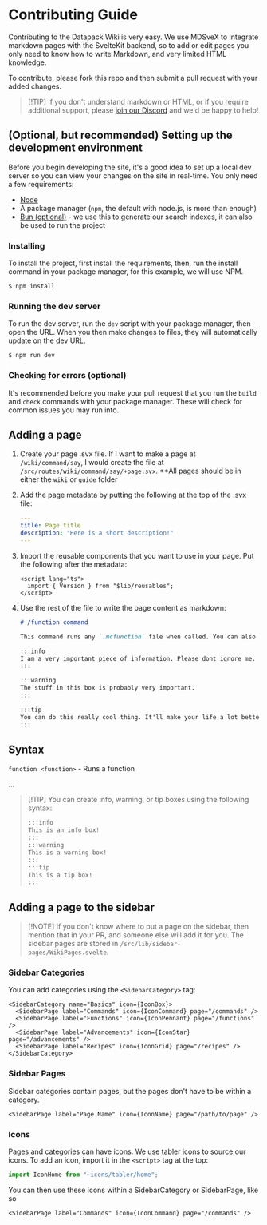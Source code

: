 # Contributing Guide

Contributing to the Datapack Wiki is very easy. We use MDSveX to integrate markdown pages with the SvelteKit backend, so
to add or edit pages you only need to know how to write Markdown, and very limited HTML knowledge.

To contribute, please fork this repo and then submit a pull request with your added changes.

> [!TIP] If you don't understand markdown or HTML, or if you require additional support, please
> [join our Discord](https://discord.datapackhub.net) and we'd be happy to help!

## (Optional, but recommended) Setting up the development environment

Before you begin developing the site, it's a good idea to set up a local dev server so you can view your changes on the
site in real-time. You only need a few requirements:

- [Node](https://nodejs.org/en)
- A package manager (`npm`, the default with node.js, is more than enough)
- [Bun (optional)](https://bun.sh) - we use this to generate our search indexes, it can also be used to run the project

### Installing

To install the project, first install the requirements, then, run the install command in your package manager, for this
example, we will use NPM.

`$ npm install`

### Running the dev server

To run the dev server, run the `dev` script with your package manager, then open the URL. When you then make changes to
files, they will automatically update on the dev URL.

`$ npm run dev`

### Checking for errors (optional)

It's recommended before you make your pull request that you run the `build` and `check` commands with your package
manager. These will check for common issues you may run into.

## Adding a page

1. Create your page .svx file. If I want to make a page at `/wiki/command/say`, I would create the file at
   `/src/routes/wiki/command/say/+page.svx`. \*\*All pages should be in either the `wiki` or `guide` folder

2. Add the page metadata by putting the following at the top of the .svx file:

   ```yml
   ---
   title: Page title
   description: "Here is a short description!"
   ---
   ```

3. Import the reusable components that you want to use in your page. Put the following after the metadata:

   ```svelte
   <script lang="ts">
     import { Version } from "$lib/reusables";
   </script>
   ```

4. Use the rest of the file to write the page content as markdown:

   ```md
   # /function command

   This command runs any `.mcfunction` file when called. You can also pass in a NBT compound or NBT source path.

   :::info 
   I am a very important piece of information. Please dont ignore me. I'm only smol. 
   :::

   :::warning 
   The stuff in this box is probably very important. 
   :::

   :::tip 
   You can do this really cool thing. It'll make your life a lot better! 
   :::
   ```

## Syntax

`function <function>` - Runs a function

...

> [!TIP] You can create info, warning, or tip boxes using the following syntax:
>
> ```md
> :::info 
> This is an info box! 
> ::: 
> :::warning 
> This is a warning box! 
> ::: 
> :::tip 
> This is a tip box! 
> :::
> ```

## Adding a page to the sidebar

> [!NOTE] If you don't know where to put a page on the sidebar, then mention that in your PR, and someone else will add
> it for you. The sidebar pages are stored in `/src/lib/sidebar-pages/WikiPages.svelte`.

### Sidebar Categories

You can add categories using the `<SidebarCategory>` tag:

```svelte
<SidebarCategory name="Basics" icon={IconBox}>
  <SidebarPage label="Commands" icon={IconCommand} page="/commands" />
  <SidebarPage label="Functions" icon={IconPennant} page="/functions" />
  <SidebarPage label="Advancements" icon={IconStar} page="/advancements" />
  <SidebarPage label="Recipes" icon={IconGrid} page="/recipes" />
</SidebarCategory>
```

### Sidebar Pages

Sidebar categories contain pages, but the pages don't have to be within a category.

```svelte
<SidebarPage label="Page Name" icon={IconName} page="/path/to/page" />
```

### Icons

Pages and categories can have icons. We use [tabler icons](https://tabler-icons.io) to source our icons. To add an icon,
import it in the `<script>` tag at the top:

```ts
import IconHome from "~icons/tabler/home";
```

You can then use these icons within a SidebarCategory or SidebarPage, like so

```svelte
<SidebarPage label="Commands" icon={IconCommand} page="/commands" />
```
